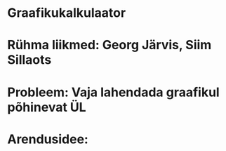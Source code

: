 # Graafikukalkulaator
# Rühma liikmed: Georg Järvis, Siim Sillaots
# Probleem: Vaja lahendada graafikul põhinevat ÜL

# Arendusidee:
